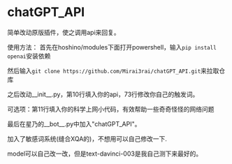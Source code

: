 # chatGPT_API

简单改动原版插件，使之调用api来回复。

使用方法：
首先在hoshino/modules下面打开powershell，输入`pip install openai`安装依赖

然后输入`git clone https://github.com/Mirai3rai/chatGPT_API.git`来拉取仓库

之后改动__init__.py，第10行填入你的api，73行修改你自己的触发词。

可选项：第11行填入你的科学上网小代码，有效帮助一些奇奇怪怪的网络问题

最后在星乃的__bot__.py中加入"chatGPT_API"。

加入了敏感词系统(缝合XQA的)，不想用可以自己修改一下.

model可以自己改一改，但是text-davinci-003是我自己测下来最好的。
